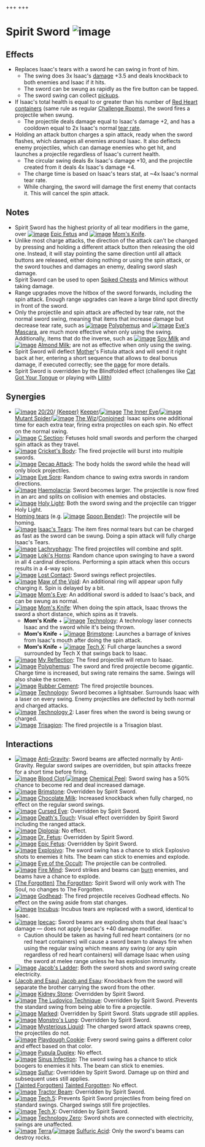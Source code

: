 +++
+++

 # Spirit Sword ![image](/image/Spirit_Sword.png) 

Effects
---------


* Replaces Isaac's tears with a sword he can swing in front of him.
	+ The swing does 3x Isaac's [damage](/wiki/Damage "Damage") +3.5 and deals knockback to both enemies and Isaac if it hits.
	+ The sword can be swung as rapidly as the fire button can be tapped.
	+ The sword swing can collect [pickups](/wiki/Pickups "Pickups").
* If Isaac's total health is equal to or greater than his number of [Red Heart containers](/wiki/Health#Red_Heart_Containers "Health") (same rule as regular [Challenge Rooms](/wiki/Challenge_Room "Challenge Room")), the sword fires a projectile when swung.
	+ The projectile deals damage equal to Isaac's damage +2, and has a cooldown equal to 2x Isaac's normal [tear rate](/wiki/Tears "Tears").
* Holding an attack button charges a spin attack, ready when the sword flashes, which damages all enemies around Isaac. It also deflects enemy projectiles, which can damage enemies who get hit, and launches a projectile regardless of Isaac's current health.
	+ The circular swing deals 8x Isaac's damage +10, and the projectile created from it deals 4x Isaac's damage +4.
	+ The charge time is based on Isaac's tears stat, at ~4x Isaac's normal tear rate.
	+ While charging, the sword will damage the first enemy that contacts it. This will cancel the spin attack.


Notes
-------


* Spirit Sword has the highest priority of all tear modifiers in the game, over [![image](/image/Epic_Fetus.png)](/wiki/Epic_Fetus "Epic Fetus") [Epic Fetus](/wiki/Epic_Fetus "Epic Fetus") and [![image](/image/Mom%27s_Knife.png)](/wiki/Mom%27s_Knife "Mom's Knife") [Mom's Knife](/wiki/Mom%27s_Knife "Mom's Knife").
* Unlike most charge attacks, the direction of the attack can't be changed by pressing and holding a different attack button then releasing the old one. Instead, it will stay pointing the same direction until all attack buttons are released, either doing nothing or using the spin attack, or the sword touches and damages an enemy, dealing sword slash damage.
* Spirit Sword can be used to open [Spiked Chests](/wiki/Chests#Spiked_Chest "Chests") and Mimics without taking damage.
* Range upgrades move the hitbox of the sword forwards, including the spin attack. Enough range upgrades can leave a large blind spot directly in front of the sword.
* Only the projectile and spin attack are affected by tear rate, not the normal sword swing, meaning that items that increase damage but decrease tear rate, such as [![image](/image/Polyphemus.png)](/wiki/Polyphemus "Polyphemus") [Polyphemus](/wiki/Polyphemus "Polyphemus") and [![image](/image/Eve%27s_Mascara.png)](/wiki/Eve%27s_Mascara "Eve's Mascara") [Eve's Mascara](/wiki/Eve%27s_Mascara "Eve's Mascara"), are much more effective when only using the swing. Additionally, items that do the inverse, such as [![image](/image/Soy_Milk.png)](/wiki/Soy_Milk "Soy Milk") [Soy Milk](/wiki/Soy_Milk "Soy Milk") and [![image](/image/Almond_Milk.png)](/wiki/Almond_Milk "Almond Milk") [Almond Milk](/wiki/Almond_Milk "Almond Milk"); are not as effective when only using the swing.
* Spirit Sword will deflect [Mother](/wiki/Mother "Mother")'s Fistula attack and will send it right back at her, entering a short sequence that allows to deal bonus damage, if executed correctly; see the [page](/wiki/Mother#Phase_1 "Mother") for more details.
* Spirit Sword is overridden by the Blindfolded effect (challenges like [Cat Got Your Tongue](/wiki/Cat_Got_Your_Tongue "Cat Got Your Tongue") or playing with [Lilith](/wiki/Lilith "Lilith"))


Synergies
-----------


* [![image](/image/20/20.png)](/wiki/20/20 "20/20") [20/20](/wiki/20/20 "20/20")/ [(Keeper)](/wiki/Keeper "Keeper") [Keeper](/wiki/Keeper "Keeper")/[![image](/image/The_Inner_Eye.png)](/wiki/The_Inner_Eye "The Inner Eye") [The Inner Eye](/wiki/The_Inner_Eye "The Inner Eye")/[![image](/image/Mutant_Spider.png)](/wiki/Mutant_Spider "Mutant Spider") [Mutant Spider](/wiki/Mutant_Spider "Mutant Spider")/[![image](/image/The_Wiz.png)](/wiki/The_Wiz "The Wiz") [The Wiz](/wiki/The_Wiz "The Wiz")/[Conjoined](/wiki/Conjoined "Conjoined"): Isaac spins one additional time for each extra tear, firing extra projectiles on each spin. No effect on the normal swing.
* [![image](/image/C_Section.png)](/wiki/C_Section "C Section") [C Section](/wiki/C_Section "C Section"): Fetuses hold small swords and perform the charged spin attack as they travel.
* [![image](/image/Cricket%27s_Body.png)](/wiki/Cricket%27s_Body "Cricket's Body") [Cricket's Body](/wiki/Cricket%27s_Body "Cricket's Body"): The fired projectile will burst into multiple swords.
* [![image](/image/Decap_Attack.png)](/wiki/Decap_Attack "Decap Attack") [Decap Attack](/wiki/Decap_Attack "Decap Attack"): The body holds the sword while the head will only block projectiles.
* [![image](/image/Eye_Sore.png)](/wiki/Eye_Sore "Eye Sore") [Eye Sore](/wiki/Eye_Sore "Eye Sore"): Random chance to swing extra swords in random directions.
* [![image](/image/Haemolacria.png)](/wiki/Haemolacria "Haemolacria") [Haemolacria](/wiki/Haemolacria "Haemolacria"): Sword becomes larger. The projectile is now fired in an arc and splits on collision with enemies and obstacles.
* [![image](/image/Holy_Light.png)](/wiki/Holy_Light "Holy Light") [Holy Light](/wiki/Holy_Light "Holy Light"): Both the sword swing and the projectile can trigger Holy Light.
* [Homing tears](/wiki/Tears "Tears") (e.g. [![image](/image/Spoon_Bender.png)](/wiki/Spoon_Bender "Spoon Bender") [Spoon Bender](/wiki/Spoon_Bender "Spoon Bender")): The projectile will be homing.
* [![image](/image/Isaac%27s_Tears.png)](/wiki/Isaac%27s_Tears "Isaac's Tears") [Isaac's Tears](/wiki/Isaac%27s_Tears "Isaac's Tears"): The item fires normal tears but can be charged as fast as the sword can be swung. Doing a spin attack will fully charge Isaac's Tears.
* [![image](/image/Lachryphagy.png)](/wiki/Lachryphagy "Lachryphagy") [Lachryphagy](/wiki/Lachryphagy "Lachryphagy"): The fired projectiles will combine and split.
* [![image](/image/Loki%27s_Horns.png)](/wiki/Loki%27s_Horns "Loki's Horns") [Loki's Horns](/wiki/Loki%27s_Horns "Loki's Horns"): Random chance upon swinging to have a sword in all 4 cardinal directions. Performing a spin attack when this occurs results in a 4-way spin.
* [![image](/image/Lost_Contact.png)](/wiki/Lost_Contact "Lost Contact") [Lost Contact](/wiki/Lost_Contact "Lost Contact"): Sword swings reflect projectiles.
* [![image](/image/Maw_of_the_Void.png)](/wiki/Maw_of_the_Void "Maw of the Void") [Maw of the Void](/wiki/Maw_of_the_Void "Maw of the Void"): An additional ring will appear upon fully charging it. Spin is delayed by a bit.
* [![image](/image/Mom%27s_Eye.png)](/wiki/Mom%27s_Eye "Mom's Eye") [Mom's Eye](/wiki/Mom%27s_Eye "Mom's Eye"): An additional sword is added to Isaac's back, and can be swung as normal.
* [![image](/image/Mom%27s_Knife.png)](/wiki/Mom%27s_Knife "Mom's Knife") [Mom's Knife](/wiki/Mom%27s_Knife "Mom's Knife"): When doing the spin attack, Isaac throws the sword a short distance, which spins as it travels.
	+ **Mom's Knife** + [![image](/image/Technology.png)](/wiki/Technology "Technology") [Technology](/wiki/Technology "Technology"): A technology laser connects Isaac and the sword while it's being thrown.
	+ **Mom's Knife** + [![image](/image/Brimstone.png)](/wiki/Brimstone "Brimstone") [Brimstone](/wiki/Brimstone "Brimstone"): Launches a barrage of knives from Isaac's mouth after doing the spin attack.
	+ **Mom's Knife** + [![image](/image/Tech_X.png)](/wiki/Tech_X "Tech X") [Tech X](/wiki/Tech_X "Tech X"): Full charge launches a sword surrounded by Tech X that swings back to Isaac.
* [![image](/image/My_Reflection.png)](/wiki/My_Reflection "My Reflection") [My Reflection](/wiki/My_Reflection "My Reflection"): The fired projectile will return to Isaac.
* [![image](/image/Polyphemus.png)](/wiki/Polyphemus "Polyphemus") [Polyphemus](/wiki/Polyphemus "Polyphemus"): The sword and fired projectile become gigantic. Charge time is increased, but swing rate remains the same. Swings will also shake the screen.
* [![image](/image/Rubber_Cement.png)](/wiki/Rubber_Cement "Rubber Cement") [Rubber Cement](/wiki/Rubber_Cement "Rubber Cement"): The fired projectile bounces.
* [![image](/image/Technology.png)](/wiki/Technology "Technology") [Technology](/wiki/Technology "Technology"): Sword becomes a lightsaber. Surrounds Isaac with a laser on every swing. Enemy projectiles are deflected by both normal and charged attacks.
* [![image](/image/Technology_2.png)](/wiki/Technology_2 "Technology 2") [Technology 2](/wiki/Technology_2 "Technology 2"): Laser fires when the sword is being swung or charged.
* [![image](/image/Trisagion.png)](/wiki/Trisagion "Trisagion") [Trisagion](/wiki/Trisagion "Trisagion"): The fired projectile is a Trisagion blast.


Interactions
--------------


* [![image](/image/Anti-Gravity.png)](/wiki/Anti-Gravity "Anti-Gravity") [Anti-Gravity](/wiki/Anti-Gravity "Anti-Gravity"): Sword beams are affected normally by Anti-Gravity. Regular sword swipes are overridden, but spin attacks freeze for a short time before firing.
* [![image](/image/Blood_Clot.png)](/wiki/Blood_Clot "Blood Clot") [Blood Clot](/wiki/Blood_Clot "Blood Clot")/[![image](/image/Chemical_Peel.png)](/wiki/Chemical_Peel "Chemical Peel") [Chemical Peel](/wiki/Chemical_Peel "Chemical Peel"): Sword swing has a 50% chance to become red and deal increased damage.
* [![image](/image/Brimstone.png)](/wiki/Brimstone "Brimstone") [Brimstone](/wiki/Brimstone "Brimstone"): Overridden by Spirit Sword.
* [![image](/image/Chocolate_Milk.png)](/wiki/Chocolate_Milk "Chocolate Milk") [Chocolate Milk](/wiki/Chocolate_Milk "Chocolate Milk"): Increased knockback when fully charged, no effect on the regular sword swings.
* [![image](/image/Cursed_Eye.png)](/wiki/Cursed_Eye "Cursed Eye") [Cursed Eye](/wiki/Cursed_Eye "Cursed Eye"): Overridden by Spirit Sword.
* [![image](/image/Death%27s_Touch.png)](/wiki/Death%27s_Touch "Death's Touch") [Death's Touch](/wiki/Death%27s_Touch "Death's Touch"): Visual effect overridden by Spirit Sword including the ranged attack.
* [![image](/image/Diplopia.png)](/wiki/Diplopia "Diplopia") [Diplopia](/wiki/Diplopia "Diplopia"): No effect.
* [![image](/image/Dr._Fetus.png)](/wiki/Dr._Fetus "Dr. Fetus") [Dr. Fetus](/wiki/Dr._Fetus "Dr. Fetus"): Overridden by Spirit Sword.
* [![image](/image/Epic_Fetus.png)](/wiki/Epic_Fetus "Epic Fetus") [Epic Fetus](/wiki/Epic_Fetus "Epic Fetus"): Overridden by Spirit Sword.
* [![image](/image/Explosivo.png)](/wiki/Explosivo "Explosivo") [Explosivo](/wiki/Explosivo "Explosivo"): The sword swing has a chance to stick Explosivo shots to enemies it hits. The beam can stick to enemies and explode.
* [![image](/image/Eye_of_the_Occult.png)](/wiki/Eye_of_the_Occult "Eye of the Occult") [Eye of the Occult](/wiki/Eye_of_the_Occult "Eye of the Occult"): The projectile can be controlled.
* [![image](/image/Fire_Mind.png)](/wiki/Fire_Mind "Fire Mind") [Fire Mind](/wiki/Fire_Mind "Fire Mind"): Sword strikes and beams can [burn](/wiki/Burn "Burn") enemies, and beams have a chance to explode.
* [(The Forgotten)](/wiki/The_Forgotten "The Forgotten") [The Forgotten](/wiki/The_Forgotten "The Forgotten"): Spirit Sword will only work with The Soul, no changes to The Forgotten.
* [![image](/image/Godhead.png)](/wiki/Godhead "Godhead") [Godhead](/wiki/Godhead "Godhead"): The fired projectile receives Godhead effects. No effect on the swing aside from stat changes.
* [![image](/image/Incubus.png)](/wiki/Incubus "Incubus") [Incubus](/wiki/Incubus "Incubus"): Incubus tears are replaced with a sword, identical to Isaac.
* [![image](/image/Ipecac.png)](/wiki/Ipecac "Ipecac") [Ipecac](/wiki/Ipecac "Ipecac"): Sword beams are exploding shots that deal Isaac's damage — does not apply Ipecac's +40 damage modifier.
	+ Caution should be taken as having full red heart containers (or no red heart containers) will cause a sword beam to always fire when using the regular swing which means any swing (or any spin regardless of red heart containers) will damage Isaac when using the sword at melee range unless he has explosion immunity.
* [![image](/image/Jacob%27s_Ladder.png)](/wiki/Jacob%27s_Ladder "Jacob's Ladder") [Jacob's Ladder](/wiki/Jacob%27s_Ladder "Jacob's Ladder"): Both the sword shots and sword swing create electricity.
* [(Jacob and Esau)](/wiki/Jacob_and_Esau "Jacob and Esau") [Jacob and Esau](/wiki/Jacob_and_Esau "Jacob and Esau"): Knockback from the sword will separate the brother carrying the sword from the other.
* [![image](/image/Kidney_Stone.png)](/wiki/Kidney_Stone "Kidney Stone") [Kidney Stone](/wiki/Kidney_Stone "Kidney Stone"): Overridden by Spirit Sword.
* [![image](/image/The_Ludovico_Technique.png)](/wiki/The_Ludovico_Technique "The Ludovico Technique") [The Ludovico Technique](/wiki/The_Ludovico_Technique "The Ludovico Technique"): Overridden by Spirit Sword. Prevents the standard swing from being able to fire a projectile.
* [![image](/image/Marked.png)](/wiki/Marked "Marked") [Marked](/wiki/Marked "Marked"): Overridden by Spirit Sword. Stats upgrade still applies.
* [![image](/image/Monstro%27s_Lung.png)](/wiki/Monstro%27s_Lung "Monstro's Lung") [Monstro's Lung](/wiki/Monstro%27s_Lung "Monstro's Lung"): Overridden by Spirit Sword.
* [![image](/image/Mysterious_Liquid.png)](/wiki/Mysterious_Liquid "Mysterious Liquid") [Mysterious Liquid](/wiki/Mysterious_Liquid "Mysterious Liquid"): The charged sword attack spawns creep, the projectiles do not.
* [![image](/image/Playdough_Cookie.png)](/wiki/Playdough_Cookie "Playdough Cookie") [Playdough Cookie](/wiki/Playdough_Cookie "Playdough Cookie"): Every sword swing gains a different color and effect based on that color.
* [![image](/image/Pupula_Duplex.png)](/wiki/Pupula_Duplex "Pupula Duplex") [Pupula Duplex](/wiki/Pupula_Duplex "Pupula Duplex"): No effect.
* [![image](/image/Sinus_Infection.png)](/wiki/Sinus_Infection "Sinus Infection") [Sinus Infection](/wiki/Sinus_Infection "Sinus Infection"): The sword swing has a chance to stick boogers to enemies it hits. The beam can stick to enemies.
* [![image](/image/Sulfur.png)](/wiki/Sulfur "Sulfur") [Sulfur](/wiki/Sulfur "Sulfur"): Overridden by Spirit Sword. Damage up on third and subsequent uses still applies.
* [(Tainted Forgotten)](/wiki/Tainted_Forgotten "Tainted Forgotten") [Tainted Forgotten](/wiki/Tainted_Forgotten "Tainted Forgotten"): No effect.
* [![image](/image/Tractor_Beam.png)](/wiki/Tractor_Beam "Tractor Beam") [Tractor Beam](/wiki/Tractor_Beam "Tractor Beam"): Overridden by Spirit Sword.
* [![image](/image/Tech.5.png)](/wiki/Tech.5 "Tech.5") [Tech.5](/wiki/Tech.5 "Tech.5"): Prevents Spirit Sword projectiles from being fired on standard swings. Charged swings still fire projectiles.
* [![image](/image/Tech_X.png)](/wiki/Tech_X "Tech X") [Tech X](/wiki/Tech_X "Tech X"): Overridden by Spirit Sword.
* [![image](/image/Technology_Zero.png)](/wiki/Technology_Zero "Technology Zero") [Technology Zero](/wiki/Technology_Zero "Technology Zero"): Sword shots are connected with electricity, swings are unaffected.
* [![image](/image/Terra.png)](/wiki/Terra "Terra") [Terra](/wiki/Terra "Terra")/[![image](/image/Sulfuric_Acid.png)](/wiki/Sulfuric_Acid "Sulfuric Acid") [Sulfuric Acid](/wiki/Sulfuric_Acid "Sulfuric Acid"): Only the sword's beams can destroy rocks.


